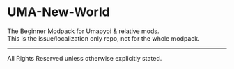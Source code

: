 # UMA-New-World
The Beginner Modpack for Umapyoi &amp; relative mods.  
This is the issue/localization only repo, not for the whole modpack.  
***
All Rights Reserved unless otherwise explicitly stated.  

